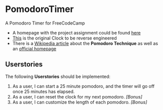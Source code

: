 # PomodoroTimer
A Pomodoro Timer for FreeCodeCamp

- A homepage with the project assignment could be found [here](http://www.freecodecamp.com/challenges/zipline-build-a-pomodoro-clock)
- [This](http://codepen.io/GeoffStorbeck/full/RPbGxZ/) is the original Clock to be reverse engineered
- There is a [Wikipedia article](https://www.google.de/url?sa=t&rct=j&q=&esrc=s&source=web&cd=3&cad=rja&uact=8&ved=0CDcQFjACahUKEwis2t_7g_TIAhXBDywKHaG4BWs&url=https%3A%2F%2Fen.wikipedia.org%2Fwiki%2FPomodoro_Technique&usg=AFQjCNEcNK-woTV-MpzRR0ilVXA1DnbXxQ&sig2=YUBc-rbenc2cbZYtOzZ6wQ) about the __Pomodoro Technique__ as well as an [official homepage](https://www.google.de/url?sa=t&rct=j&q=&esrc=s&source=web&cd=1&cad=rja&uact=8&ved=0CCEQFjAAahUKEwis2t_7g_TIAhXBDywKHaG4BWs&url=http%3A%2F%2Fpomodorotechnique.com%2F&usg=AFQjCNEm2v2_KaZYXaBiZ3fLpQDGQNimkQ&sig2=NgoSzj_aaHYtsE5wOC6N9g)

## Userstories
The following __Userstories__ should be implemented:

1. As a user, I can start a 25 minute pomodoro, and the timer will go off once 25 minutes has elapsed.
2. As a user, I can reset the clock for my next pomodoro. _[Bonus]_
3. As a user, I can customize the length of each pomodoro. _[Bonus]_
